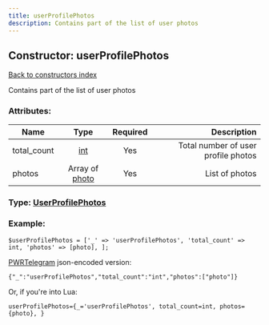 ```yaml
---
title: userProfilePhotos
description: Contains part of the list of user photos
---
```

## Constructor: userProfilePhotos  
[Back to constructors index](index.md)



Contains part of the list of user photos

### Attributes:

| Name     |    Type       | Required | Description |
|----------|:-------------:|:--------:|------------:|
|total\_count|[int](../types/int.md) | Yes|Total number of user profile photos|
|photos|Array of [photo](../constructors/photo.md) | Yes|List of photos|



### Type: [UserProfilePhotos](../types/UserProfilePhotos.md)


### Example:

```
$userProfilePhotos = ['_' => 'userProfilePhotos', 'total_count' => int, 'photos' => [photo], ];
```  

[PWRTelegram](https://pwrtelegram.xyz) json-encoded version:

```
{"_":"userProfilePhotos","total_count":"int","photos":["photo"]}
```


Or, if you're into Lua:  


```
userProfilePhotos={_='userProfilePhotos', total_count=int, photos={photo}, }

```


